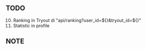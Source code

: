 ## TODO
10. Ranking in Tryout di "api/ranking?user_id=${}&tryout_id=${}"
13. Statistic in profile

## NOTE